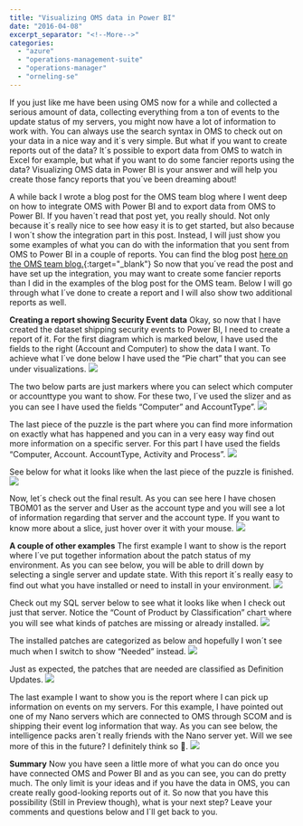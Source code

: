 ```yaml
---
title: "Visualizing OMS data in Power BI"
date: "2016-04-08"
excerpt_separator: "<!--More-->"
categories: 
  - "azure"
  - "operations-management-suite"
  - "operations-manager"
  - "orneling-se"
---
```


If you just like me have been using OMS now for a while and collected a serious amount of data, collecting everything from a ton of events to the update status of my servers, you might now have a lot of information to work with. You can always use the search syntax in OMS to check out on your data in a nice way and it´s very simple. But what if you want to create reports out of the data? It´s possible to export data from OMS to watch in Excel for example, but what if you want to do some fancier reports using the data? Visualizing OMS data in Power BI is your answer and will help you create those fancy reports that you´ve been dreaming about!
<!--More-->
 A while back I wrote a blog post for the OMS team blog where I went deep on how to integrate OMS with Power BI and to export data from OMS to Power BI. If you haven´t read that post yet, you really should. Not only because it´s really nice to see how easy it is to get started, but also because I won´t show the integration part in this post. Instead, I will just show you some examples of what you can do with the information that you sent from OMS to Power BI in a couple of reports. You can find the blog post [here on the OMS team blog.](https://blogs.technet.microsoft.com/msoms/2016/03/31/integrating-oms-and-power-bi){:target="_blank"} So now that you´ve read the post and have set up the integration, you may want to create some fancier reports than I did in the examples of the blog post for the OMS team. Below I will go through what I´ve done to create a report and I will also show two additional reports as well.

**Creating a report showing Security Event data** Okay, so now that I have created the dataset shipping security events to Power BI, I need to create a report of it. For the first diagram which is marked below, I have used the fields to the right (Account and Computer) to show the data I want. To achieve what I´ve done below I have used the “Pie chart” that you can see under visualizations.
![](https://blog.orneling.se/assets/images/2016/04/1.jpg)

The two below parts are just markers where you can select which computer or accounttype you want to show. For these two, I´ve used the slizer and as you can see I have used the fields “Computer” and AccountType”.
![](https://blog.orneling.se/assets/images/2016/04/2.jpg)

The last piece of the puzzle is the part where you can find more information on exactly what has happened and you can in a very easy way find out more information on a specific server. For this part I have used the fields “Computer, Account. AccountType, Activity and Process”. 
![](https://blog.orneling.se/assets/images/2016/04/3.jpg)

See below for what it looks like when the last piece of the puzzle is finished.
![](https://blog.orneling.se/assets/images/2016/04/4.jpg)

Now, let´s check out the final result. As you can see here I have chosen TBOM01 as the server and User as the account type and you will see a lot of information regarding that server and the account type. If you want to know more about a slice, just hover over it with your mouse. 
![](https://blog.orneling.se/assets/images/2016/04/5.jpg)

**A couple of other examples** The first example I want to show is the report where I´ve put together information about the patch status of my environment. As you can see below, you will be able to drill down by selecting a single server and update state. With this report it´s really easy to find out what you have installed or need to install in your environment. 
![](https://blog.orneling.se/assets/images/2016/04/6.jpg)

Check out my SQL server below to see what it looks like when I check out just that server. Notice the “Count of Product by Classification” chart where you will see what kinds of patches are missing or already installed. 
![](https://blog.orneling.se/assets/images/2016/04/7.jpg)

The installed patches are categorized as below and hopefully I won´t see much when I switch to show “Needed” instead. 
![](https://blog.orneling.se/assets/images/2016/04/8.jpg)

Just as expected, the patches that are needed are classified as Definition Updates. 
![](https://blog.orneling.se/assets/images/2016/04/9.jpg)

The last example I want to show you is the report where I can pick up information on events on my servers. For this example, I have pointed out one of my Nano servers which are connected to OMS through SCOM and is shipping their event log information that way. As you can see below, the intelligence packs aren´t really friends with the Nano server yet. Will we see more of this in the future? I definitely think so . 
![](https://blog.orneling.se/assets/images/2016/04/10.jpg)

**Summary** Now you have seen a little more of what you can do once you have connected OMS and Power BI and as you can see, you can do pretty much. The only limit is your ideas and if you have the data in OMS, you can create really good-looking reports out of it. So now that you have this possibility (Still in Preview though), what is your next step? Leave your comments and questions below and I´ll get back to you.

